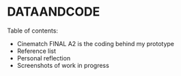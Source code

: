 # DATAANDCODE

Table of contents:
- Cinematch FINAL A2 is the coding behind my prototype
- Reference list
- Personal reflection
- Screenshots of work in progress 
